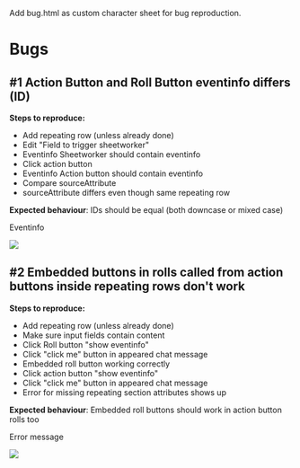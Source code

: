 <p>Add bug.html as custom character sheet for bug reproduction.</p>


<h1>Bugs</h1>
<h2>#1 Action Button and Roll Button eventinfo differs (ID)</h2>
<b>Steps to reproduce:</b>
<ul>
    <li>Add repeating row (unless already done)</li>
    <li>Edit "Field to trigger sheetworker"</li>
    <li>Eventinfo Sheetworker should contain eventinfo</li>
    <li>Click action button</li>
    <li>Eventinfo Action button should contain eventinfo</li>
    <li>Compare sourceAttribute</li>
    <li>sourceAttribute differs even though same repeating row</li>
</ul>
<b>Expected behaviour</b>: IDs should be equal (both downcase or mixed case)
<p>Eventinfo</p>

![](https://user-images.githubusercontent.com/44941845/158125936-e69e485a-faf4-4a01-8524-e5e510910af8.png)

<h2>#2 Embedded buttons in rolls called from action buttons inside repeating rows don't work</h2>
<b>Steps to reproduce:</b>
<ul>
    <li>Add repeating row (unless already done)</li>
    <li>Make sure input fields contain content</li>
    <li>Click Roll button "show eventinfo"</li>
    <li>Click "click me" button in appeared chat message</li>
    <li>Embedded roll button working correctly</li>
    <li>Click action button "show eventinfo"</li>
    <li>Click "click me" button in appeared chat message</li>
    <li>Error for missing repeating section attributes shows up</li>
</ul>
<b>Expected behaviour</b>: Embedded roll buttons should work in action button rolls too
<p>Error message</p>

![](https://user-images.githubusercontent.com/44941845/158125848-36668cb6-f7c0-46b2-8ea7-d4a0345266a2.png)
